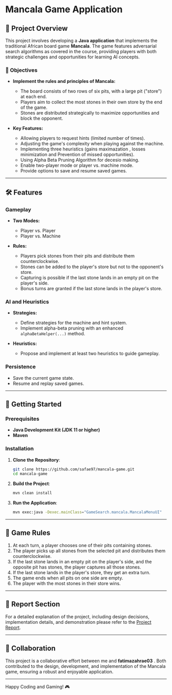 # Mancala Game Application

## 🌟 Project Overview

This project involves developing a **Java application** that implements the traditional African board game **Mancala**. The game features adversarial search algorithms as covered in the course, providing players with both strategic challenges and opportunities for learning AI concepts.

### 🎯 Objectives

- **Implement the rules and principles of Mancala:**
  - The board consists of two rows of six pits, with a large pit ("store") at each end.
  - Players aim to collect the most stones in their own store by the end of the game.
  - Stones are distributed strategically to maximize opportunities and block the opponent.

- **Key Features:**
  - Allowing players to request hints (limited number of times).
  - Adjusting the game's complexity when playing against the machine.
  - Implementing three heuristics (gains maximazation , losses minimization and Prevention of missed opportunities).
  - Using Alpha Beta Pruning Algorithm for decesio making.
  - Enable two-player mode or player vs. machine mode.
  - Provide options to save and resume saved games.

---

## 🛠️ Features

### Gameplay
- **Two Modes:**
  - Player vs. Player
  - Player vs. Machine

- **Rules:**
  - Players pick stones from their pits and distribute them counterclockwise.
  - Stones can be added to the player's store but not to the opponent's store.
  - Capturing is possible if the last stone lands in an empty pit on the player's side.
  - Bonus turns are granted if the last stone lands in the player's store.

### AI and Heuristics
- **Strategies:**
  - Define strategies for the machine and hint system.
  - Implement alpha-beta pruning with an enhanced `alphaBetaHelper(...)` method.

- **Heuristics:**
  - Propose and implement at least two heuristics to guide gameplay.

### Persistence
- Save the current game state.
- Resume and replay saved games.

---

## 🚀 Getting Started

### Prerequisites

- **Java Development Kit (JDK 11 or higher)**
- **Maven**

### Installation

1. **Clone the Repository**:
   ```bash
   git clone https://github.com/safae97/mancala-game.git
   cd mancala-game
   ```

2. **Build the Project**:
   ```bash
   mvn clean install
   ```

3. **Run the Application**:
   ```bash
   mvn exec:java -Dexec.mainClass="GameSearch.mancala.MancalaMenuUI"
   ```

---

## 📝 Game Rules

1. At each turn, a player chooses one of their pits containing stones.
2. The player picks up all stones from the selected pit and distributes them counterclockwise.
3. If the last stone lands in an empty pit on the player's side, and the opposite pit has stones, the player captures all those stones.
4. If the last stone lands in the player's store, they get an extra turn.
5. The game ends when all pits on one side are empty.
6. The player with the most stones in their store wins.

---


## 📑 Report Section
For a detailed explanation of the project, including design decisions, implementation details, and demonstration please refer to the [Project Report](./rapport_mancala.pdf).

---

 ## 🤝 Collaboration
This project is a collaborative effort between me and **fatimazahrae03** . Both contributed to the design, development, and implementation of the Mancala game, ensuring a robust and enjoyable application.


---

Happy Coding and Gaming! 🎮

